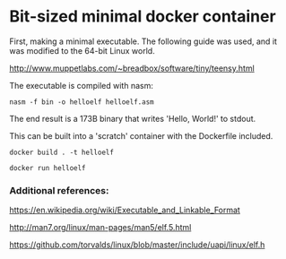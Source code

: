 # Bit-sized minimal docker container

First, making a minimal executable.
The following guide was used, and it was modified to the 64-bit Linux world.

http://www.muppetlabs.com/~breadbox/software/tiny/teensy.html

The executable is compiled with nasm:

`nasm -f bin -o helloelf helloelf.asm`

The end result is a 173B binary that writes 'Hello, World!' to stdout.

This can be built into a 'scratch' container with the Dockerfile included.

`docker build . -t helloelf`

`docker run helloelf`

### Additional references:

https://en.wikipedia.org/wiki/Executable_and_Linkable_Format

http://man7.org/linux/man-pages/man5/elf.5.html

https://github.com/torvalds/linux/blob/master/include/uapi/linux/elf.h

